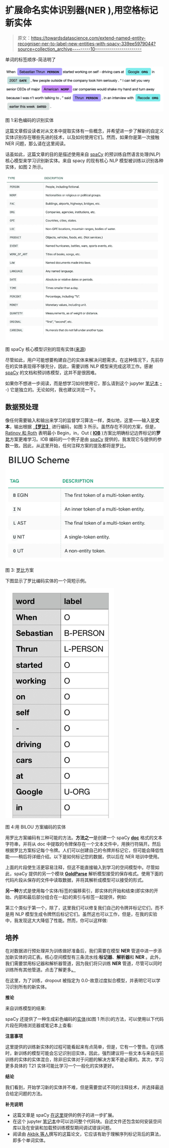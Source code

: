 # 扩展命名实体识别器(NER ),用空格标记新实体

> 原文：<https://towardsdatascience.com/extend-named-entity-recogniser-ner-to-label-new-entities-with-spacy-339ee5979044?source=collection_archive---------10----------------------->

单词的标签顺序-简洁明了

![](img/98008f42fe02c0cc1cc5df3a6b3634dc.png)

图 1:彩色编码的识别实体

这篇文章假设读者对从文本中提取实体有一些概念，并希望进一步了解新的自定义实体识别存在哪些先进的技术，以及如何使用它们。然而，如果你是第一次接触 NER 问题，那么请在这里阅读。

话虽如此，这篇文章的目的是描述使用来自 [spaCy](https://spacy.io/models/en) 的预训练自然语言处理(NLP)核心模型来学习识别新实体。来自 spacy 的现有核心 NLP 模型被训练以识别各种实体，如图 2 所示。

![](img/56670646f279315bd5dffd32ee6726b9.png)

图 spaCy 核心模型识别的现有实体([来源](https://spacy.io/api/annotation#named-entities))

尽管如此，用户可能想要构建自己的实体来解决问题需求。在这种情况下，先前存在的实体表现得不够充分，因此，需要训练 NLP 模型来完成这项工作。感谢 [spaCy](https://spacy.io/usage/spacy-101) 的文档和预训练模型，这并不是很困难。

如果你不想进一步阅读，而是想学习如何使用它，那么请到这个 jupyter [笔记本](https://github.com/prem2017/new-entity-labelling/blob/master/new_entity_labelling.ipynb) [-](https://github.com/prem2017/new-entity-labelling/blob/master/new_entity_labelling.ipynb)-) 它是独立的。无论如何，我也建议浏览一下。

## 数据预处理

像任何需要输入和输出来学习的监督学习算法一样，类似地，这里——输入是**文本**，输出根据 [**【罗比】**](https://spacy.io/api/annotation#biluo) 进行编码，如图 3 所示。虽然存在不同的方案，但是， [Ratinov 和 Roth](https://www.aclweb.org/anthology/W09-1119/) 表明最小 Begin，in，Out ( [**IOB**](https://spacy.io/api/annotation#iob) )方案比明确标记边界标记的**罗比**方案更难学习。IOB 编码的一个例子是由 [spaCy](https://github.com/explosion/spaCy/blob/master/examples/training/train_new_entity_type.py) 提供的，我发现它与提供的参数一致。因此，从这里开始，任何注释方案的提及都将是罗比。

![](img/7eb6137756b928a4019d10381487e99f.png)

图 3: [罗比](https://spacy.io/api/annotation#biluo)方案

下图显示了罗比编码实体的一个简短示例。

![](img/a60f58b9218482b217b75f305fc09bf7.png)

图 4:用 BILOU 方案编码的实体

用罗比方案编码有三种可能的方法。**方法之一**是创建一个 spaCy [**doc**](https://spacy.io/api/doc) 格式的文本字符串，并将从 doc 中提取的令牌保存在一个文本文件中，用换行符隔开。然后根据罗比方案标记每个令牌。人们可以创建自己的令牌并标记它，但可能会降低性能——稍后将详细介绍。以下是如何标记您的数据，供以后在 NER 培训中使用。

上面的片段使生活更容易注释，但这不能直接输入到学习的空间模型中。尽管如此，spaCy 提供的另一个模块 [**GoldParse**](https://spacy.io/api/goldparse/) 解析模型接受的保存格式。使用下面的代码片段从保存的文件中读取数据，并将其解析成模型可以接受的形式。

**另一种**方式是使用每个实体/标签的偏移索引，即实体的开始和结束(即实体的开始、内部和最后部分组合在一起)的索引与标签一起提供，例如:

第三个类似于第一个，除了，这里我们可以修复我们自己的令牌并标记它们，而不是用 NLP 模型生成令牌然后标记它们。虽然这也可以工作，但是，在我的实验中，我发现这大大降低了性能。然而，你可以这样做:

## 培养

在对数据进行预处理并为训练做好准备后，我们需要在模型 **NER** 管道中进一步添加新实体的词汇表。核心空间模型有三条流水线:**标记器**、**解析器**和 **NER** 。此外，我们需要禁用标记器和解析器管道，因为我们将只训练 **NER** 管道，尽管可以同时训练所有其他管道。点击了解更多[。](https://github.com/explosion/spaCy/tree/master/examples/training)

在这里，为了训练，dropout 被指定为 0.0-故意过度拟合模型，并表明它可以学习识别所有的新实体。

**推论**

来自训练模型的结果:

spaCy 还提供了一种生成彩色编码的[实体](https://spacy.io/usage/visualizers#ent)(如图 1 所示)的方法，可以使用以下代码片段在网络浏览器或笔记本上查看:

**注意事项**

这里提供的训练新实体的过程可能看起来有点简单，但是，它有一个警告。在训练时，新训练的模型可能会忘记识别旧实体，因此，强烈建议将一些文本与来自先前训练的实体的实体混合，除非旧实体对于问题的解决方案不是必需的。其次，学习更多具体的 T21 实体可能比学习一个一般化的实体更好。

**结论**

我们看到，开始学习新的实体并不难，但是需要尝试不同的注释技术，并选择最适合给定问题的方法。

**补充说明**

*   这篇文章是 spaCy [在这里](https://github.com/explosion/spaCy/blob/master/examples/training/train_new_entity_type.py)提供的例子的进一步扩展。
*   在这个 jupyter [笔记本](https://github.com/prem2017/new-entity-labelling/blob/master/new_entity_labelling.ipynb)中可以访问整个代码块。自述文件还包含如何安装空间库以及在安装和加载预训练模型期间调试错误问题。
*   阅读由 [Akbik 等人](https://alanakbik.github.io/papers/coling2018.pdf)撰写的这篇论文，它应该有助于理解序列标记背后的算法，即多个单词实体。